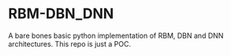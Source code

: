 # RBM-DBN_DNN
A bare bones basic python implementation of RBM, DBN and DNN architectures. This repo is just a POC. 
